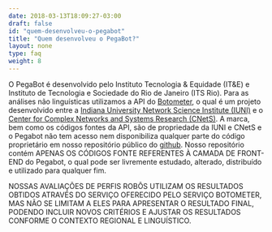 ```yaml
---
date: 2018-03-13T18:09:27-03:00
draft: false
id: "quem-desenvolveu-o-pegabot"
title: "Quem desenvolveu o PegaBot?"
layout: none
type: faq
weight: 8
---
```

O PegaBot é desenvolvido pelo Instituto Tecnologia & Equidade (IT&E) e Instituto de Tecnologia e Sociedade do Rio de Janeiro (ITS Rio). Para as análises não linguísticas utilizamos a API do [Botometer](https://market.mashape.com/OSoMe/botometer-pro), o qual é um projeto desenvolvido entre a [Indiana University Network Science Institute (IUNI)](https://iuni.iu.edu/) e o [Center for Complex Networks and Systems Research (CNetS)](https://cnets.indiana.edu/). A marca, bem como os códigos fontes da API, são de propriedade da IUNI e CNetS e o Pegabot não tem acesso nem disponibiliza qualquer parte do código proprietário em nosso repositório público do [github](https://github.com/AppCivico/pegabot). Nosso repositório contém APENAS OS CÓDIGOS FONTE REFERENTES À CAMADA DE FRONT-END do Pegabot, o qual pode ser livremente estudado, alterado, distribuído e utilizado para qualquer fim.

NOSSAS AVALIAÇÕES DE PERFIS ROBÔS UTILIZAM OS RESULTADOS OBTIDOS ATRAVÉS DO SERVIÇO OFERECIDO PELO SERVIÇO BOTOMETER, MAS NÃO SE LIMITAM A ELES PARA APRESENTAR O RESULTADO FINAL, PODENDO INCLUIR NOVOS CRITÉRIOS E AJUSTAR OS RESULTADOS CONFORME O CONTEXTO REGIONAL E LINGUÍSTICO.